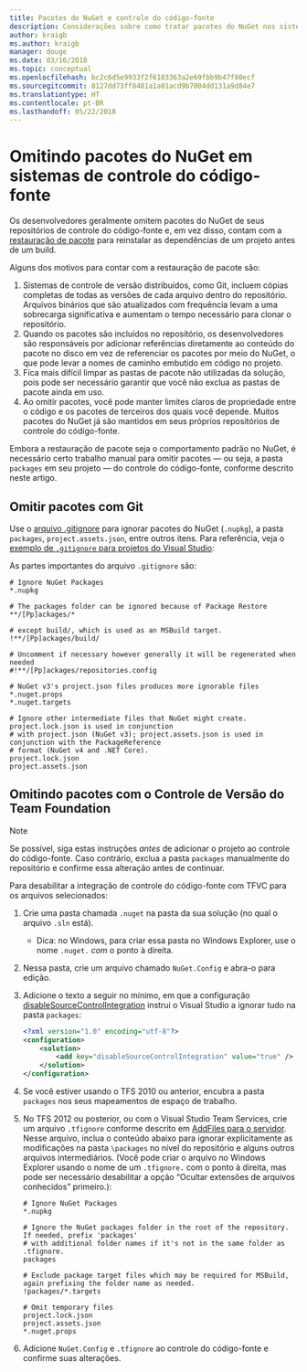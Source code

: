 ```yaml
---
title: Pacotes do NuGet e controle do código-fonte
description: Considerações sobre como tratar pacotes do NuGet nos sistemas de controle de versão e do código-fonte, e como omitir pacotes com git e TFVC.
author: kraigb
ms.author: kraigb
manager: douge
ms.date: 03/16/2018
ms.topic: conceptual
ms.openlocfilehash: bc2c6d5e9933f2f6103363a2e69fbb9b47f80ecf
ms.sourcegitcommit: 8127dd73ff8481a1a01acd9b7004dd131a9d84e7
ms.translationtype: HT
ms.contentlocale: pt-BR
ms.lasthandoff: 05/22/2018
---
```

# <a name="omitting-nuget-packages-in-source-control-systems"></a>Omitindo pacotes do NuGet em sistemas de controle do código-fonte

Os desenvolvedores geralmente omitem pacotes do NuGet de seus repositórios de controle do código-fonte e, em vez disso, contam com a [restauração de pacote](package-restore.md) para reinstalar as dependências de um projeto antes de um build.

Alguns dos motivos para contar com a restauração de pacote são:

1. Sistemas de controle de versão distribuídos, como Git, incluem cópias completas de todas as versões de cada arquivo dentro do repositório. Arquivos binários que são atualizados com frequência levam a uma sobrecarga significativa e aumentam o tempo necessário para clonar o repositório.
1. Quando os pacotes são incluídos no repositório, os desenvolvedores são responsáveis por adicionar referências diretamente ao conteúdo do pacote no disco em vez de referenciar os pacotes por meio do NuGet, o que pode levar a nomes de caminho embutido em código no projeto.
1. Fica mais difícil limpar as pastas de pacote não utilizadas da solução, pois pode ser necessário garantir que você não exclua as pastas de pacote ainda em uso.
1. Ao omitir pacotes, você pode manter limites claros de propriedade entre o código e os pacotes de terceiros dos quais você depende. Muitos pacotes do NuGet já são mantidos em seus próprios repositórios de controle do código-fonte.

Embora a restauração de pacote seja o comportamento padrão no NuGet, é necessário certo trabalho manual para omitir pacotes &mdash; ou seja, a pasta `packages` em seu projeto &mdash; do controle do código-fonte, conforme descrito neste artigo.

## <a name="omitting-packages-with-git"></a>Omitir pacotes com Git

Use o [arquivo .gitignore](https://git-scm.com/docs/gitignore) para ignorar pacotes do NuGet (`.nupkg`), a pasta `packages`, `project.assets.json`, entre outros itens. Para referência, veja o [exemplo de `.gitignore` para projetos do Visual Studio](https://github.com/github/gitignore/blob/master/VisualStudio.gitignore):

As partes importantes do arquivo `.gitignore` são:

```gitignore
# Ignore NuGet Packages
*.nupkg

# The packages folder can be ignored because of Package Restore
**/[Pp]ackages/*

# except build/, which is used as an MSBuild target.
!**/[Pp]ackages/build/

# Uncomment if necessary however generally it will be regenerated when needed
#!**/[Pp]ackages/repositories.config

# NuGet v3's project.json files produces more ignorable files
*.nuget.props
*.nuget.targets

# Ignore other intermediate files that NuGet might create. project.lock.json is used in conjunction
# with project.json (NuGet v3); project.assets.json is used in conjunction with the PackageReference
# format (NuGet v4 and .NET Core).
project.lock.json
project.assets.json
```

## <a name="omitting-packages-with-team-foundation-version-control"></a>Omitindo pacotes com o Controle de Versão do Team Foundation

> [!Note]
> Se possível, siga estas instruções *antes* de adicionar o projeto ao controle do código-fonte. Caso contrário, exclua a pasta `packages` manualmente do repositório e confirme essa alteração antes de continuar.

Para desabilitar a integração de controle do código-fonte com TFVC para os arquivos selecionados:

1. Crie uma pasta chamada `.nuget` na pasta da sua solução (no qual o arquivo `.sln` está).
    - Dica: no Windows, para criar essa pasta no Windows Explorer, use o nome `.nuget.` *com* o ponto à direita.

1. Nessa pasta, crie um arquivo chamado `NuGet.Config` e abra-o para edição.

1. Adicione o texto a seguir no mínimo, em que a configuração [disableSourceControlIntegration](../reference/nuget-config-file.md#solution-section) instrui o Visual Studio a ignorar tudo na pasta `packages`:

   ```xml
   <?xml version="1.0" encoding="utf-8"?>
   <configuration>
       <solution>
           <add key="disableSourceControlIntegration" value="true" />
       </solution>
   </configuration>
   ```

1. Se você estiver usando o TFS 2010 ou anterior, encubra a pasta `packages` nos seus mapeamentos de espaço de trabalho.

1. No TFS 2012 ou posterior, ou com o Visual Studio Team Services, crie um arquivo `.tfignore` conforme descrito em [AddFiles para o servidor](/vsts/tfvc/add-files-server.md?view=vsts#tfignore). Nesse arquivo, inclua o conteúdo abaixo para ignorar explicitamente as modificações na pasta `\packages` no nível do repositório e alguns outros arquivos intermediários. (Você pode criar o arquivo no Windows Explorer usando o nome de um `.tfignore.` com o ponto à direita, mas pode ser necessário desabilitar a opção “Ocultar extensões de arquivos conhecidos” primeiro.):

   ```cli
   # Ignore NuGet Packages
   *.nupkg

   # Ignore the NuGet packages folder in the root of the repository. If needed, prefix 'packages'
   # with additional folder names if it's not in the same folder as .tfignore.   
   packages

   # Exclude package target files which may be required for MSBuild, again prefixing the folder name as needed.
   !packages/*.targets

   # Omit temporary files
   project.lock.json
   project.assets.json
   *.nuget.props
   ```

1. Adicione `NuGet.Config` e `.tfignore` ao controle do código-fonte e confirme suas alterações.
